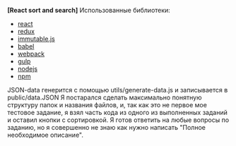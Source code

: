 **[React sort and search]**
Использованные библиотеки:
* [react](https://github.com/facebook/react)
* [redux](https://github.com/reactjs/redux)
* [immutable.js](https://github.com/facebook/immutable-js/)
* [babel](https://github.com/babel/babel)
* [webpack](https://github.com/webpack/webpack)
* [gulp](https://github.com/gulpjs/gulp)
* [nodejs](https://github.com/nodejs/node)
* [npm](https://github.com/npm/npm)

JSON-data генерится с помощью utils/generate-data.js и записывается в public/data.JSON
Я постарался сделать максимально понятную структуру папок и названия файлов, и, так как это не первое мое тестовое задание,
я взял часть кода из одного из выполненных заданий и оставил кнопки с сортировкой.
Я готов ответить на любые вопросы по заданию, но я совершенно не знаю как нужно написать "Полное необходимое описание".
